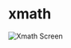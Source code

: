 # xmath

<img src="https://github.com/mathrax-s/xmath/blob/master/doc/image/xmath_screen.png" alt="Xmath Screen" title="Xmath Screen">
